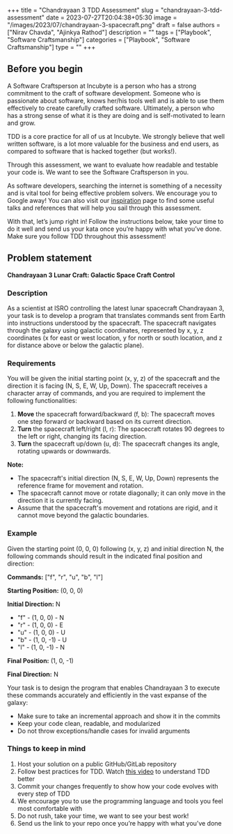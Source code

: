 +++
title = "Chandrayaan 3 TDD Assessment"
slug = "chandrayaan-3-tdd-assessment"
date = 2023-07-27T20:04:38+05:30
image = "/images/2023/07/chandrayaan-3-spacecraft.png"
draft = false
authors = ["Nirav Chavda", "Ajinkya Rathod"]
description = ""
tags = ["Playbook", "Software Craftsmanship"]
categories = ["Playbook", "Software Craftsmanship"]
type = ""
+++

## Before you begin

A Software Craftsperson at Incubyte is a person who has a strong commitment to the craft of software development. Someone who is passionate about software, knows her/his tools well and is able to use them effectively to create carefully crafted software. Ultimately, a person who has a strong sense of what it is they are doing and is self-motivated to learn and grow.

TDD is a core practice for all of us at Incubyte. We strongly believe that well written software, is a lot more valuable for the business and end users, as compared to software that is hacked together (but works!).

Through this assessment, we want to evaluate how readable and testable your code is. We want to see the Software Craftsperson in you.

As software developers, searching the internet is something of a necessity and is vital tool for being effective problem solvers. We encourage you to Google away! You can also visit our [inspiration](https://incubyte.co/inspiration/) page to find some useful talks and references that will help you sail through this assessment.

With that, let’s jump right in! Follow the instructions below, take your time to do it well and send us your kata once you’re happy with what you’ve done. Make sure you follow TDD throughout this assessment!

## Problem statement

**Chandrayaan 3 Lunar Craft: Galactic Space Craft Control**

### Description

As a scientist at ISRO controlling the latest lunar spacecraft Chandrayaan 3, your task is to develop a program that translates commands sent from Earth into instructions understood by the spacecraft. The spacecraft navigates through the galaxy using galactic coordinates, represented by x, y, z coordinates (x for east or west location, y for north or south location, and z for distance above or below the galactic plane).

### Requirements

You will be given the initial starting point (x, y, z) of the spacecraft and the direction it is facing (N, S, E, W, Up, Down). The spacecraft receives a character array of commands, and you are required to implement the following functionalities:

1. **Move** the spacecraft forward/backward (f, b): The spacecraft moves one step forward or backward based on its current direction.
2. **Turn** the spacecraft left/right (l, r): The spacecraft rotates 90 degrees to the left or right, changing its facing direction.
3. **Turn** the spacecraft up/down (u, d): The spacecraft changes its angle, rotating upwards or downwards.

**Note:**

- The spacecraft's initial direction (N, S, E, W, Up, Down) represents the reference frame for movement and rotation.
- The spacecraft cannot move or rotate diagonally; it can only move in the direction it is currently facing.
- Assume that the spacecraft's movement and rotations are rigid, and it cannot move beyond the galactic boundaries.

### Example

Given the starting point (0, 0, 0) following (x, y, z) and initial direction N, the following commands should result in the indicated final position and direction:

**Commands:** ["f", "r", "u", "b", "l"]

**Starting Position:** (0, 0, 0)

**Initial Direction:** N

- "f" - (1, 0, 0) - N
- "r" - (1, 0, 0) - E
- "u" - (1, 0, 0) - U
- "b" - (1, 0, -1) - U
- "l" - (1, 0, -1) - N

**Final Position:** (1, 0, -1)

**Final Direction:** N

Your task is to design the program that enables Chandrayaan 3 to execute these commands accurately and efficiently in the vast expanse of the galaxy:

- Make sure to take an incremental approach and show it in the commits
- Keep your code clean, readable, and modularized
- Do not throw exceptions/handle cases for invalid arguments

### Things to keep in mind

1. Host your solution on a public GitHub/GitLab repository
2. Follow best practices for TDD. Watch [this video](https://youtu.be/qkblc5WRn-U) to understand TDD better
3. Commit your changes frequently to show how your code evolves with every step of TDD
4. We encourage you to use the programming language and tools you feel most comfortable with
5. Do not rush, take your time, we want to see your best work!
6. Send us the link to your repo once you’re happy with what you’ve done
